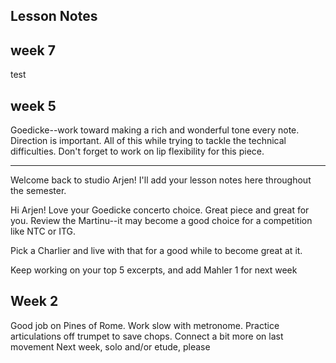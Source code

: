 ## Lesson Notes

## week 7
test

## week 5

Goedicke--work toward making a rich and wonderful tone every note. Direction is important. All of this while trying to tackle the technical difficulties. Don't forget to work on lip flexibility for this piece. 

____________________

Welcome back to studio Arjen! I'll add your lesson notes here throughout the semester.

Hi Arjen! Love your Goedicke concerto choice. Great piece and great for you. Review the Martinu--it may become a good choice for a competition like NTC or ITG. 

Pick a Charlier and live with that for a good while to become great at it. 

Keep working on your top 5 excerpts, and add Mahler 1 for next week

## Week 2

Good job on Pines of Rome. Work slow with metronome. Practice articulations off trumpet to save chops. Connect a bit more on last movement
Next week, solo and/or etude, please
